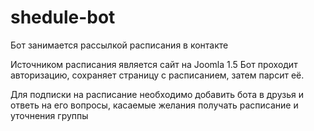 # shedule-bot

Бот занимается рассылкой расписания в контакте

Источником расписания является сайт на Joomla 1.5
Бот проходит авторизацию, сохраняет страницу с расписанием, затем парсит её.

Для подписки на расписание необходимо добавить бота в друзья и ответь на его вопросы, касаемые желания получать расписание и уточнения группы
